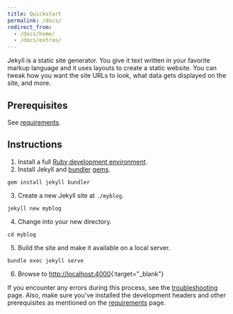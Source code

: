 ```yaml
---
title: Quickstart
permalink: /docs/
redirect_from:
  - /docs/home/
  - /docs/extras/
---
```

Jekyll is a static site generator. You give it text written in your
favorite markup language and it uses layouts to create a static website. You can
tweak how you want the site URLs to look, what data gets displayed on the
site, and more.

## Prerequisites

See [requirements](/docs/installation/#requirements).

## Instructions

1. Install a full [Ruby development environment](/docs/installation/).
2. Install Jekyll and [bundler](/docs/ruby-101/#bundler) [gems](/docs/ruby-101/#gems).
```
gem install jekyll bundler
```
3. Create a new Jekyll site at `./myblog`.
```
jekyll new myblog
```
4. Change into your new directory.
```
cd myblog
```
5. Build the site and make it available on a local server.
```
bundle exec jekyll serve
```
6. Browse to [http://localhost:4000](http://localhost:4000){:target="_blank"}

If you encounter any errors during this process, see the
[troubleshooting](/docs/troubleshooting/#configuration-problems) page. Also,
make sure you've installed the development headers and other prerequisites as
mentioned on the [requirements](/docs/installation/#requirements) page.
